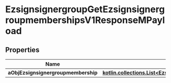 
# EzsignsignergroupGetEzsignsignergroupmembershipsV1ResponseMPayload

## Properties
Name | Type | Description | Notes
------------ | ------------- | ------------- | -------------
**aObjEzsignsignergroupmembership** | [**kotlin.collections.List&lt;EzsignsignergroupmembershipResponseCompound&gt;**](EzsignsignergroupmembershipResponseCompound.md) |  | 



